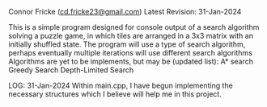 Connor Fricke (cd.fricke23@gmail.com)
Latest Revision: 31-Jan-2024

This is a simple program designed for console output of a search algorithm solving a puzzle game, in which tiles are arranged in a 3x3 matrix with an initially shuffled state.
The program will use a type of search algorithm, perhaps eventually multiple iterations will use different search algorithms
Algorithms are yet to be implements, but may be (updated list):
  A* search
  Greedy Search
  Depth-Limited Search

LOG: 31-Jan-2024
Within main.cpp, I have begun implementing the necessary structures which I believe will help me in this project.

